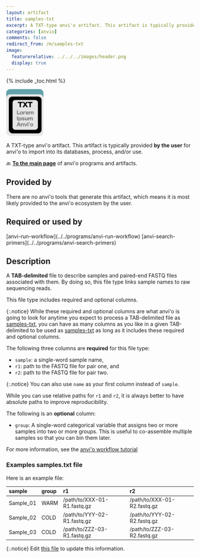 ```yaml
---
layout: artifact
title: samples-txt
excerpt: A TXT-type anvi'o artifact. This artifact is typically provided by the user for anvi'o to import into its databases, process, and/or use.
categories: [anvio]
comments: false
redirect_from: /m/samples-txt
image:
  featurerelative: ../../../images/header.png
  display: true
---
```



{% include _toc.html %}


<img src="../../images/icons/TXT.png" alt="TXT" style="width:100px; border:none" />

A TXT-type anvi'o artifact. This artifact is typically provided **by the user** for anvi'o to import into its databases, process, and/or use.

🔙 **[To the main page](../../)** of anvi'o programs and artifacts.

## Provided by


There are no anvi'o tools that generate this artifact, which means it is most likely provided to the anvi'o ecosystem by the user.


## Required or used by


<p style="text-align: left" markdown="1"><span class="artifact-r">[anvi-run-workflow](../../programs/anvi-run-workflow)</span> <span class="artifact-r">[anvi-search-primers](../../programs/anvi-search-primers)</span></p>


## Description

A **TAB-delimited** file to describe samples and paired-end FASTQ files associated with them. By doing so, this file type links sample names to raw sequencing reads.

This file type includes required and optional columns.

{:.notice}
While these required and optional columns are what anvi'o is going to look for anytime you expect to process a TAB-delimited file as <span class="artifact-n">[samples-txt](/help/main/artifacts/samples-txt)</span>, you can have as many columns as you like in a given TAB-delimited to be used as <span class="artifact-n">[samples-txt](/help/main/artifacts/samples-txt)</span> as long as it includes these required and optional columns.

The following three columns are **required** for this file type:

* `sample`: a single-word sample name,
* `r1`: path to the FASTQ file for pair one, and
* `r2`: path to the FASTQ file for pair two.

{:.notice}
You can also use `name` as your first column instead of `sample`.

While you can use relative paths for `r1` and `r2`, it is always better to have absolute paths to improve reproducibility.

The following is an **optional** column:

* `group`: A single-word categorical variable that assigns two or more samples into two or more groups. This is useful to co-assemble multiple samples so that you can bin them later. 

For more information, see the [anvi'o workflow tutorial](https://merenlab.org/2018/07/09/anvio-snakemake-workflows/#samplestxt)

### Examples samples.txt file

Here is an example file:

|sample|group|r1|r2|
|:--|:--|:--|:--|
|Sample_01|WARM|/path/to/XXX-01-R1.fastq.gz|/path/to/XXX-01-R2.fastq.gz|
|Sample_02|COLD|/path/to/YYY-02-R1.fastq.gz|/path/to/YYY-02-R2.fastq.gz|
|Sample_03|COLD|/path/to/ZZZ-03-R1.fastq.gz|/path/to/ZZZ-03-R2.fastq.gz|


{:.notice}
Edit [this file](https://github.com/merenlab/anvio/tree/master/anvio/docs/artifacts/samples-txt.md) to update this information.

